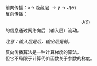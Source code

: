 前向传播：$x \rightarrow$ 隐藏层 $\rightarrow \hat y \rightarrow J(\theta)$  
反向传播：$$J(\theta)$$的信息通过网络向后（输入层）流动。  

*注意：输入层是后，输出层是前。*  

反向传播算法是一种计算梯度的算法。  
但它不局限于计算代价函数关于参数的梯度。  